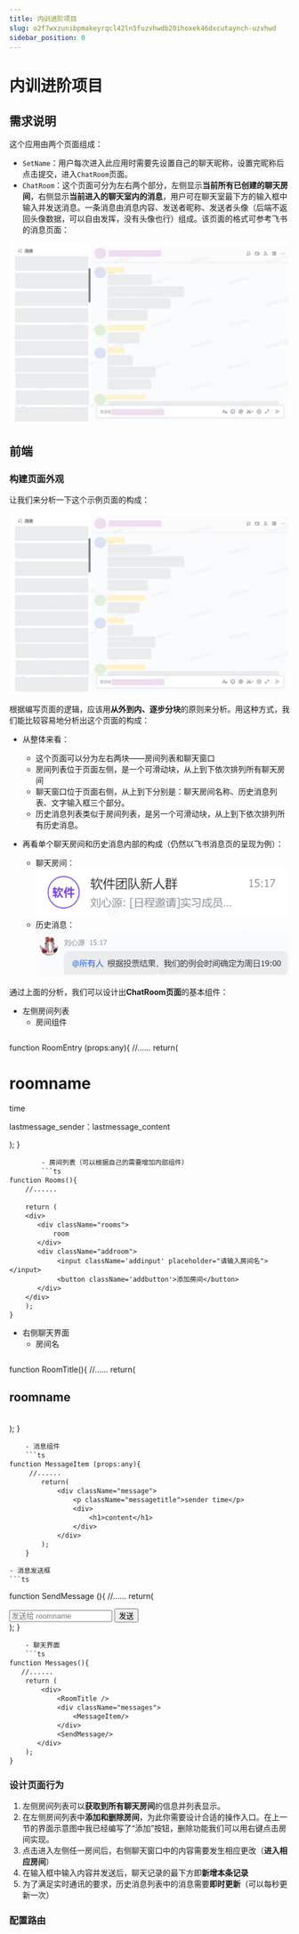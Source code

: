 ```yaml
---
title: 内训进阶项目
slug: o2f7wxzunibpmakeyrqcl42ln5fuzvhwdb20ihoxek46dxcutaynch-uzvhwd
sidebar_position: 0
---
```



# 内训进阶项目

## 需求说明

这个应用由两个页面组成：

- `SetName`：用户每次进入此应用时需要先设置自己的聊天昵称，设置完昵称后点击提交，进入`ChatRoom`页面。
- `ChatRoom`：这个页面可分为左右两个部分，左侧显示<b>当前所有已创建的聊天房间</b>，右侧显示<b>当前进入的聊天室内的消息</b>，用户可在聊天室最下方的输入框中输入并发送消息。一条消息由消息内容、发送者昵称、发送者头像（后端不返回头像数据，可以自由发挥，没有头像也行）组成。该页面的格式可参考飞书的消息页面：

![](/assets/Cizdb9JHBoGRS8xX5KicQ6RcnEb.png)

## 前端

### 构建页面外观

让我们来分析一下这个示例页面的构成：

![](/assets/QKRpbaLlOoAFUnxlr2ScWHNcnSc.png)

根据编写页面的逻辑，应该用<b>从外到内、逐步分块</b>的原则来分析。用这种方式，我们能比较容易地分析出这个页面的构成：

- 从整体来看：
    - 这个页面可以分为左右两块——房间列表和聊天窗口
    - 房间列表位于页面左侧，是一个可滑动块，从上到下依次排列所有聊天房间
    - 聊天窗口位于页面右侧，从上到下分别是：聊天房间名称、历史消息列表、文字输入框三个部分。
    - 历史消息列表类似于房间列表，是另一个可滑动块，从上到下依次排列所有历史消息。

- 再看单个聊天房间和历史消息内部的构成（仍然以飞书消息页的呈现为例）：
    - 聊天房间：
    ![](/assets/N0NobUgLyoP2K2xTEeicJdwdnfh.png)
    - 历史消息：
    ![](/assets/HIDJbGkLpoXj7AxMbl0cLHW7nKb.png)

通过上面的分析，我们可以设计出<b>ChatRoom页面</b>的基本组件：

- 左侧房间列表
    - 房间组件
        ```ts
function RoomEntry (props:any){
    //......
    return(
        <div>
            <h1>roomname</h1>
            <p className="time">time</p>
            <p className="lastmessage">lastmessage_sender：lastmessage_content</p>
        </div>
    );
}
```
        - 房间列表（可以根据自己的需要增加内部组件）
        ```ts
function Rooms(){
    //......
    
    return (
    <div>
       <div className="rooms">
           room
       </div> 
       <div className="addroom">
            <input className='addinput' placeholder="请输入房间名"></input>
            <button className='addbutton'>添加房间</button>
       </div>
    </div>
    );
}
```

- 右侧聊天界面
    - 房间名
    ```ts
function RoomTitle(){
  //......
    return(
        <div className="roomtitle"> 
            <h2 className="roomname">roomname</h2>
        </div>   
    );
}
```
    - 消息组件
    ```ts
function MessageItem (props:any){
     //......
        return(
            <div className="message">
                <p className="messagetitle">sender time</p> 
                <div>
                    <h1>content</h1>
                </div>
            </div>
        );
    }
```
    - 消息发送框
    ```ts
function SendMessage (){
      //......
        return(
            <div className="sendmessage">
                 <input className='sendinput' placeholder="发送给 roomname"></input>
                <button className='sendbutton'  onClick={handleAdd}>发送</button>
            </div>
        );
    }
```
    - 聊天界面
    ```ts
function Messages(){
   //......
    return (
        <div> 
            <RoomTitle />
            <div className="messages">
                <MessageItem/>
            </div>
            <SendMessage/>
       </div>
    );
}
```

### 设计页面行为

1. 左侧房间列表可以<b>获取到所有聊天房间</b>的信息并列表显示。
2. 在左侧房间列表中<b>添加和删除房间</b>，为此你需要设计合适的操作入口。在上一节的界面示意图中我已经编写了“添加”按钮，删除功能我们可以用右键点击房间实现。
3. 点击进入左侧任一房间后，右侧聊天窗口中的内容需要发生相应更改（<b>进入相应房间</b>）
4. 在输入框中输入内容并发送后，聊天记录的最下方即<b>新增本条记录</b>
5. 为了满足实时通讯的要求，历史消息列表中的消息需要<b>即时更新</b>（可以每秒更新一次）

### 配置路由

